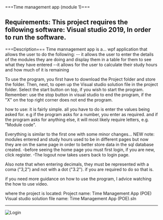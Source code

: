 ===Time management app (module 1)===

Requirements: This project requires the following software:
	      Visual studio 2019, 
	      In order to run the software.
-----------------------------------------------------------------------------------------
===Description===
Time mannagement app is a... 
wpf application that allows the user to do the following:
-- it allows the user to enter the details of the modules they are doing and display them in 
a table for them to see what they have entered
--it allows for the user to calculate their study hours and how much of it is remaining

To use the program, you first have to download the Project folder and store the folder. 
Then, next, to open up the Visual studio solution file in the project folder.
Select the start button on top, if you wish to start the program.
Remember: use the stop button in visual studio to end the program, if the "X"
on the top right corner does not end the program.

how to use:
it is fairly simple. all you have to do is enter the values being asked for. 
e.g if the program asks for a number, you enter as required.
and if the program asks for anything else, it will most likely require letters, e.g.
"Module code". 

Everything is similar to the first one with some 
minor changes...
NEW note: modules entered and study hours used to be in different pages but now 
they are on the same page in order to better store data in the sql database created.
-before seeing the home page you must first login, if you are new,
click register. 
-The logout now takes users back to login page.

Also note that when entering decimals, 
they must be represented with a coma ("3,2") and not with a dot ("3.2"). if you are 
required to do so that is.

if you need more guidance on how to use the program, I advice watching the how to use video.

where the project is located:
Project name: Time Management App (POE)
Visual studio solution file name: Time Management App (POE).sln

-----------------------------------------------------------------------------------------
![Login](https://user-images.githubusercontent.com/79351812/229384716-77973b73-c6a3-4acf-87b3-e2fb506d35e1.PNG)

